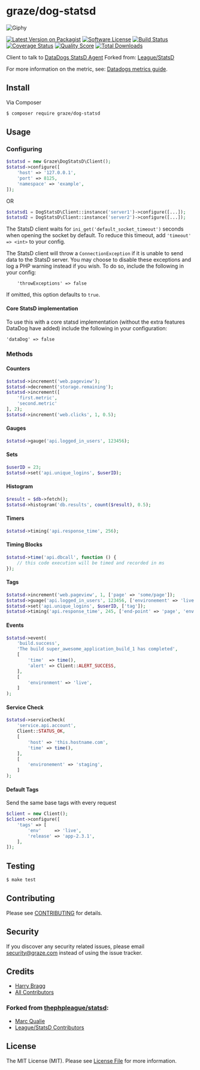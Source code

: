 # graze/dog-statsd

![Giphy](http://media1.giphy.com/media/ALCI3eTii7qOk/giphy.gif)

[![Latest Version on Packagist](https://img.shields.io/packagist/v/graze/dog-statsd.svg?style=flat-square)](https://packagist.org/packages/graze/dog-statsd)
[![Software License](https://img.shields.io/badge/license-MIT-brightgreen.svg?style=flat-square)](LICENSE.md)
[![Build Status](https://img.shields.io/travis/graze/dog-statsd/master.svg?style=flat-square)](https://travis-ci.org/graze/dog-statsd)
[![Coverage Status](https://img.shields.io/scrutinizer/coverage/g/graze/dog-statsd.svg?style=flat-square)](https://scrutinizer-ci.com/g/graze/dog-statsd/code-structure)
[![Quality Score](https://img.shields.io/scrutinizer/g/graze/dog-statsd.svg?style=flat-square)](https://scrutinizer-ci.com/g/graze/dog-statsd)
[![Total Downloads](https://img.shields.io/packagist/dt/graze/dog-statsd.svg?style=flat-square)](https://packagist.org/packages/graze/dog-statsd)

Client to talk to [DataDogs StatsD Agent](http://docs.datadoghq.com/guides/dogstatsd) Forked from:
[League/StatsD](https://github.com/thephpleague/statsd)

For more information on the metric, see: [Datadogs metrics guide](http://docs.datadoghq.com/guides/metrics/).

## Install

Via Composer

``` bash
$ composer require graze/dog-statsd
```

## Usage

### Configuring

```php
$statsd = new Graze\DogStatsD\Client();
$statsd->configure([
    'host' => '127.0.0.1',
    'port' => 8125,
    'namespace' => 'example',
]);
```

OR

```php
$statsd1 = DogStatsD\Client::instance('server1')->configure([...]);
$statsd2 = DogStatsD\Client::instance('server2')->configure([...]);
```

The StatsD client waits for `ini_get('default_socket_timeout')` seconds when opening the socket by default. To reduce
this timeout, add `'timeout' => <int>` to your config.

The StatsD client will throw a `ConnectionException` if it is unable to send data to the StatsD server. You may choose
to disable these exceptions and log a PHP warning instead if you wish. To do so, include the following in your config:

```
    'throwExceptions' => false
```

If omitted, this option defaults to `true`.

#### Core StatsD implementation

To use this with a core statsd implementation (without the extra features DataDog have added) include the following in
your configuration:
```
'dataDog' => false
```

### Methods

#### Counters

```php
$statsd->increment('web.pageview');
$statsd->decrement('storage.remaining');
$statsd->increment([
    'first.metric',
    'second.metric'
], 2);
$statsd->increment('web.clicks', 1, 0.5);
```

#### Gauges

```php
$statsd->gauge('api.logged_in_users', 123456);
```

#### Sets

```php
$userID = 23;
$statsd->set('api.unique_logins', $userID);
```

#### Histogram

```php
$result = $db->fetch();
$statsd->histogram('db.results', count($result), 0.5);
```

#### Timers

```php
$statsd->timing('api.response_time', 256);
```

#### Timing Blocks

```php
$statsd->time('api.dbcall', function () {
    // this code execution will be timed and recorded in ms
});
```

#### Tags

```php
$statsd->increment('web.pageview', 1, ['page' => 'some/page']);
$statsd->guage('api.logged_in_users', 123456, ['environement' => 'live']);
$statsd->set('api.unique_logins', $userID, ['tag']);
$statsd->timing('api.response_time', 245, ['end-point' => 'page', 'env' => 'test']);
```

#### Events

```php
$statsd->event(
    'build.success',
    'The build super_awesome_application_build_1 has completed',
    [
        'time'  => time(),
        'alert' => Client::ALERT_SUCCESS,
    ],
    [
        'environment' => 'live',
    ]
);
```

#### Service Check

```php
$statsd->serviceCheck(
    'service.api.account',
    Client::STATUS_OK,
    [
        'host' => 'this.hostname.com',
        'time' => time(),
    ],
    [
        'environement' => 'staging',
    ]
);
```

#### Default Tags

Send the same base tags with every request

```php
$client = new Client();
$client->configure([
    'tags' => [
        'env'     => 'live',
        'release' => 'app-2.3.1',
    ],
]);
```

## Testing

``` bash
$ make test
```

## Contributing

Please see [CONTRIBUTING](CONTRIBUTING.md) for details.

## Security

If you discover any security related issues, please email security@graze.com instead of using the issue tracker.

## Credits

- [Harry Bragg](https://github.com/h-bragg)
- [All Contributors](../../contributors)

### Forked from [thephpleague/statsd](https://github.com/thephpleague/statsd):

- [Marc Qualie](https://github.com/marcqualie)
- [League/StatsD Contributors](https://github.com/thephpleague/statsd/contributors)

## License

The MIT License (MIT). Please see [License File](LICENSE.md) for more information.
